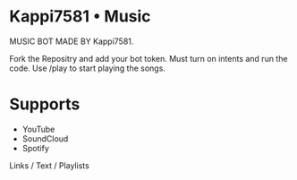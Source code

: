 # Kappi7581 • Music
MUSIC BOT MADE BY Kappi7581.

Fork the Repositry and add your bot token. Must turn on intents and run the code.
Use /play to start playing the songs.

# Supports
- YouTube
- SoundCloud
- Spotify

Links / Text / Playlists
 
